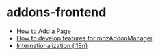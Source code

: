 addons-frontend
===============

* [How to Add a Page](./adding-a-page.md)
* [How to develop features for mozAddonManager](./moz-addon-manager.md)
* [Internationalization (i18n)](./i18n.md)
